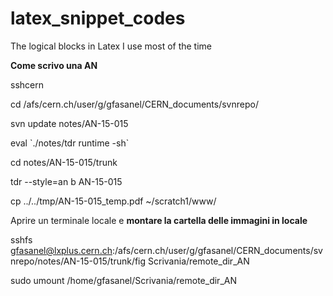 # latex_snippet_codes
The logical blocks in Latex I use most of the time

**Come scrivo una AN**

sshcern

cd /afs/cern.ch/user/g/gfasanel/CERN_documents/svnrepo/

svn update notes/AN-15-015

eval \`./notes/tdr runtime -sh\`

cd notes/AN-15-015/trunk

tdr --style=an b AN-15-015

cp ../../tmp/AN-15-015_temp.pdf ~/scratch1/www/

Aprire un terminale locale e **montare la cartella delle immagini in locale**

sshfs gfasanel@lxplus.cern.ch:/afs/cern.ch/user/g/gfasanel/CERN_documents/svnrepo/notes/AN-15-015/trunk/fig Scrivania/remote_dir_AN

sudo umount /home/gfasanel/Scrivania/remote_dir_AN
